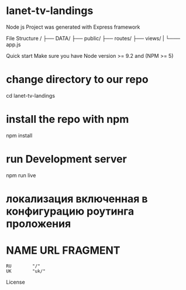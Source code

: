# lanet-tv-landings



Node js
Project was generated with Express framework

File Structure
  /
 ├── DATA/
 ├── public/
 ├── routes/
 ├── views/
 |
 └─── app.js  

Quick start
Make sure you have Node version >= 9.2 and (NPM >= 5)

# change directory to our repo
cd lanet-tv-landings

# install the repo with npm
npm install

# run Development server
npm run live



# локализация включенная в конфигурацию роутинга проложения
#   NAME      URL FRAGMENT
    RU        "/"
    UK        "uk/"

License
